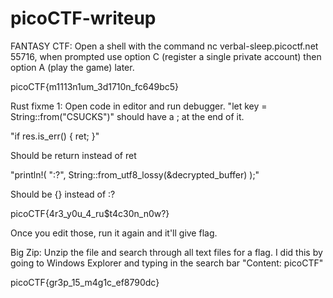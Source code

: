 # picoCTF-writeup

FANTASY CTF: Open a shell with the command nc verbal-sleep.picoctf.net 55716, when prompted use option C (register a single private account) then option A (play the game) later.

picoCTF{m1113n1um_3d1710n_fc649bc5}

Rust fixme 1: Open code in editor and run debugger. "let key = String::from("CSUCKS")" should have a ; at the end of it. 

"if res.is_err() {
    ret;
}" 

Should be return instead of ret

"println!(
    ":?",
    String::from_utf8_lossy(&decrypted_buffer)
);"

Should be {} instead of :?

picoCTF{4r3_y0u_4_ru$t4c30n_n0w?}


Once you edit those, run it again and it'll give flag.

Big Zip: Unzip the file and search through all text files for a flag. I did this by going to Windows Explorer and typing in the search bar "Content: picoCTF"

picoCTF{gr3p_15_m4g1c_ef8790dc}
